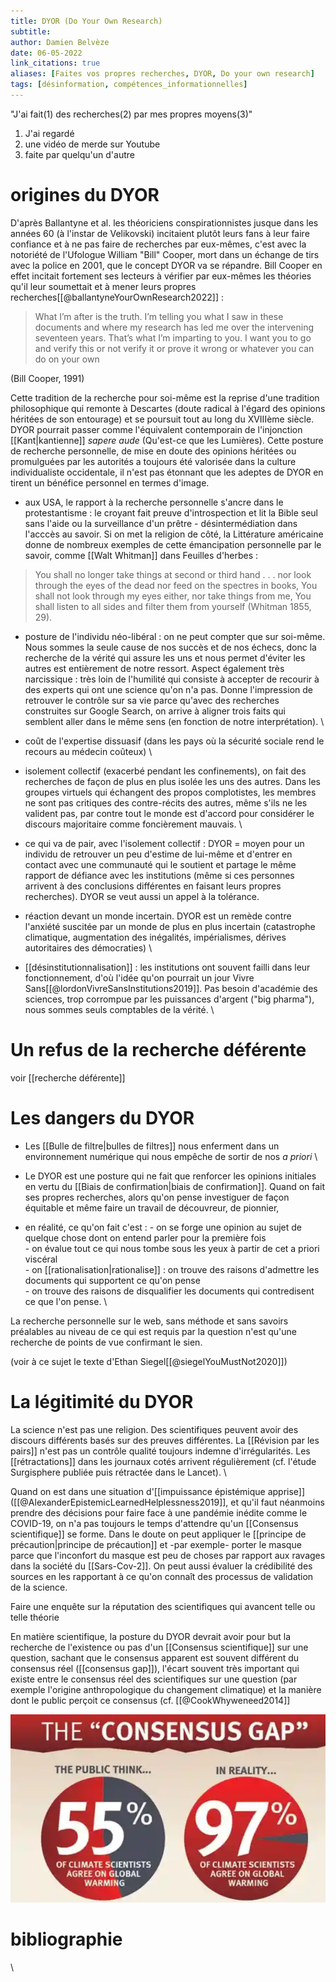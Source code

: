 ```yaml
---
title: DYOR (Do Your Own Research)
subtitle:
author: Damien Belvèze
date: 06-05-2022
link_citations: true
aliases: [Faites vos propres recherches, DYOR, Do your own research]
tags: [désinformation, compétences_informationnelles]
---
```


"J'ai fait(1) des recherches(2) par mes propres moyens(3)"
1. J'ai regardé
2. une vidéo de merde sur Youtube
3. faite par quelqu'un d'autre


# origines du DYOR

D'après Ballantyne et al. les théoriciens conspirationnistes jusque dans les années 60 (à l'instar de Velikovski) incitaient plutôt leurs fans à leur faire confiance et à ne pas faire de recherches par eux-mêmes, c'est avec la notoriété de l'Ufologue William "Bill" Cooper, mort dans un échange de tirs avec la police en 2001, que le concept DYOR va se répandre. Bill Cooper en effet incitait fortement ses lecteurs à vérifier par eux-mêmes les théories qu'il leur soumettait et à mener leurs propres recherches[[@ballantyneYourOwnResearch2022]] : 

>What I’m after is the truth. I’m telling you what I saw in these documents and where my research has led me over the intervening seventeen years. That’s what I’m imparting to you. I want you to go and verify this or not verify it or prove it wrong or whatever you can do on your own

(Bill Cooper, 1991)

Cette tradition de la recherche pour soi-même est la reprise d'une tradition philosophique qui remonte à Descartes (doute radical à l'égard des opinions héritées de son entourage) et se poursuit tout au long du XVIIIème siècle. DYOR pourrait passer comme l'équivalent contemporain de l'injonction [[Kant|kantienne]] *sapere aude* (Qu'est-ce que les Lumières). Cette posture de recherche personnelle, de mise en doute des opinions héritées ou promulguées par les autorités a toujours été valorisée dans la culture individualiste occidentale, il n'est pas étonnant que les adeptes de DYOR en tirent un bénéfice personnel en termes d'image. 

- aux USA, le rapport à la recherche personnelle s'ancre dans le protestantisme : le croyant fait preuve d'introspection et lit la Bible seul sans l'aide ou la surveillance d'un prêtre - désintermédiation dans l'acccès au savoir. Si on met la religion de côté, la Littérature américaine donne de nombreux exemples de cette émancipation personnelle par le savoir, comme [[Walt Whitman]] dans Feuilles d'herbes : 

> You shall no longer take things at second or third hand . . . 
> nor look through the eyes of the dead nor feed on the spectres in books, 
> You shall not look through my eyes either, nor take things from me, 
> You shall listen to all sides and filter them from yourself (Whitman 1855, 29).

- posture de l'individu néo-libéral : on ne peut compter que sur soi-même. Nous sommes la seule cause de nos succès et de nos échecs, donc la recherche de la vérité qui assure les uns et nous permet d'éviter les autres est entièrement de notre ressort. Aspect également très narcissique : très loin de l'humilité qui consiste à accepter de recourir à des experts qui ont une science qu'on n'a pas. Donne l'impression de retrouver le contrôle sur sa vie parce qu'avec des recherches construites sur Google Search, on arrive à aligner trois faits qui semblent aller dans le même sens (en fonction de notre interprétation). \

- coût de l'expertise dissuasif (dans les pays où la sécurité sociale rend le recours au médecin coûteux) \

- isolement collectif (exacerbé pendant les confinements), on fait des recherches de façon de plus en plus isolée les uns des autres. Dans les groupes virtuels qui échangent des propos complotistes, les membres ne sont pas critiques des contre-récits des autres, même s'ils ne les valident pas, par contre tout le monde est d'accord pour considérer le discours majoritaire comme foncièrement mauvais. \

- ce qui va de pair, avec l'isolement collectif : DYOR = moyen pour un individu de retrouver un peu d'estime de lui-même et d'entrer en contact avec une communauté qui le soutient et partage le même rapport de défiance avec les institutions (même si ces personnes arrivent à des conclusions différentes en faisant leurs propres recherches). DYOR se veut aussi un appel à la tolérance.

- réaction devant un monde incertain. DYOR est un remède contre l'anxiété suscitée par un monde de plus en plus incertain (catastrophe climatique, augmentation des inégalités, impérialismes, dérives autoritaires des démocraties) \

- [[désinstitutionnalisation]] : les institutions ont souvent failli dans leur fonctionnement, d'où l'idée qu'on pourrait un jour Vivre Sans[[@lordonVivreSansInstitutions2019]]. Pas besoin d'académie des sciences, trop corrompue par les puissances d'argent ("big pharma"), nous sommes seuls comptables de la vérité. \

# Un refus de la recherche déférente

voir [[recherche déférente]]


# Les dangers du DYOR

- Les [[Bulle de filtre|bulles de filtres]] nous enferment dans un environnement numérique qui nous empêche de sortir de nos _a priori_ \

- Le DYOR est une posture qui ne fait que renforcer les opinions initiales en vertu du [[Biais de confirmation|biais de confirmation]]. Quand on fait ses propres recherches, alors qu'on pense investiguer de façon équitable et même faire un travail de découvreur, de pionnier, 
- en réalité, ce qu'on fait c'est : 
           - on se forge une opinion au sujet de quelque chose dont on entend parler pour la première fois \
           - on évalue tout ce qui nous tombe sous les yeux à partir de cet a priori viscéral \
           - on [[rationalisation|rationalise]] : on trouve des raisons d'admettre les documents qui supportent ce qu'on pense \
           - on trouve des raisons de disqualifier les documents qui contredisent ce que l'on pense. \

La recherche personnelle sur le web, sans méthode et sans savoirs préalables au niveau de ce qui est requis par la question n'est qu'une recherche de points de vue confirmant le sien.

(voir à ce sujet le texte d'Ethan Siegel[[@siegelYouMustNot2020]])

# La légitimité du DYOR
La science n'est pas une religion. Des scientifiques peuvent avoir des discours différents basés sur des preuves différentes. La [[Révision par les pairs]] n'est pas un contrôle qualité toujours indemne d'irrégularités. Les [[rétractations]] dans les journaux cotés arrivent régulièrement (cf. l'étude Surgisphere publiée puis rétractée dans le Lancet). \ 

Quand on est dans une situation d'[[impuissance épistémique apprise]] ([[@AlexanderEpistemicLearnedHelplessness2019]], et qu'il faut néanmoins prendre des décisions pour faire face à une pandémie inédite comme le COVID-19, on n'a pas toujours le temps d'attendre qu'un [[Consensus scientifique]] se forme. Dans le doute on peut appliquer le [[principe de précaution|principe de précaution]] et -par exemple- porter le masque parce que l'inconfort du masque est peu de choses par rapport aux ravages dans la société du [[Sars-Cov-2]]. On peut aussi évaluer la crédibilité des sources en les rapportant à ce qu'on connaît des processus de validation de la science.  

Faire une enquête sur la réputation des scientifiques qui avancent telle ou telle théorie


En matière scientifique, la posture du DYOR devrait avoir pour but la recherche de l'existence ou pas d'un [[Consensus scientifique]] sur une question, sachant que le consensus apparent est souvent différent du consensus réel ([[consensus gap]]), l'écart souvent très important qui existe entre le consensus réel des scientifiques sur une question (par exemple l'origine anthropologique du changement climatique) et la manière dont le public perçoit ce consensus (cf. [[@CookWhyweneed2014]]

![](images/consensus_gap.png)



# bibliographie
\

